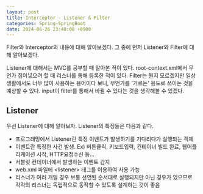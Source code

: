 ```yaml
---
layout: post
title: Interceptor - Listener & Filter
categories: Spring-SpringBoot
date: 2024-06-26 23:48:00 +0900
---
```

Filter와 Interceptor의 내용에 대해 알아보겠다. 그 중에 먼저 Listener와 Filter에 대해 알아보겠다.

Listener에 대해서는 MVC를 공부할 때 알아본 적이 있다. root-context.xml에서 무언가 집어넣으려 할 때 리스너를 통해 등록한 적이 있다. Filter는 뭔지 모르겠지만 일상 생활에서도 너무 많이 사용하는 용어이다 보니, 무언가를 '거르는' 용도로 쓰이는 것을 예상할 수 있다. input이 filter를 통해서 바뀔 수 있다는 것을 생각해볼 수 있겠다.

## Listener

우선 Listener에 대해 알아보자. Listener의 특징들은 다음과 같다.

* 프로그래밍에서 Listener란 특정 이벤트가 발생하기를 기다리다가 실행되는 객체
* 이벤트란 특정한 사건 발생. Ex&#41; 버튼클릭, 키보드입력, 컨테이너 빌드 완료, 웹어플리케이션 시작, HTTP요청수신 등...
* 서블릿 컨테이너에서 발생하는 이벤트 감지
* web.xml 파일에 &#60;listener&#62; 태그를 이용하여 사용 가능
* 리스너가 여러 개일 경우 보통 선언된 순서대로 실행되지만 아닌 경우가 있으므로 각각의 리스너는 독립적으로 동작할 수 있도록 설계하는 것이 좋음